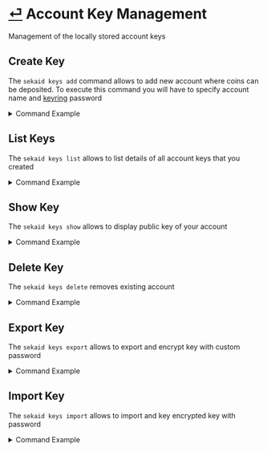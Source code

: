 # [⏎](README.md) Account Key Management

Management of the locally stored account keys

## Create Key

The `sekaid keys add` command allows to add new account where coins can be deposited. To execute this command you will have to specify account name and [keyring](https://web.archive.org/web/20200616113125/https://github.com/cosmos/cosmos-sdk/blob/2be38d0304d4c269671d6aefeeffbb7af127b234/docs/interfaces/keyring.md) password

<details> 
    <summary>Command Example</summary>
    <pre>
ACCOUNT_NAME="test-x" && \
 KEYRING_PASSWORD="1234567890" && \
 sekaid keys add $ACCOUNT_NAME << EOF
$KEYRING_PASSWORD
$KEYRING_PASSWORD
EOF
</pre>Output Example<pre>
- name: test-x
  type: local
  address: kira1agqjyfkmtg86qddpc7a7d2dchaxtxf7p42j5ls
  pubkey: kirapub1addwnpepq2pvgw2mg89gejysdlfh4tvxw76keq3qkfxsnmd8szrp79wvlctw6n7ke47
  mnemonic: ""
  threshold: 0
  pubkeys: []

**Important** write this mnemonic phrase in a safe place.
It is the only way to recover your account if you ever forget your password.

pipe message gas space disorder scissors left hotel remind trash caution exit twenty virtual trash style pyramid spread awake silent spin combine expand spirit
</pre>
</details>

## List Keys

The `sekaid keys list` allows to list details of all account keys that you created
<details> 
    <summary>Command Example</summary>
    <pre>
KEYRING_PASSWORD="1234567890" && \
 echo "$KEYRING_PASSWORD" | sekaid keys list
</pre>Output Example<pre>
- name: test-1
  type: local
  address: kira1ufak8sc7g6w7pnlmalq9adqmj7cktcrk073ctz
  pubkey: kirapub1addwnpepqg3e7d4w6z28dlke7n9cjjydu4yqgwlnwh5gcyjgzn4wnpj4n96ysx6yr98
  mnemonic: ""
  threshold: 0
  pubkeys: []
- name: test-x
  type: local
  address: kira14fx5q9su3h2ptevmxv7y3lnmn07dfdkdlujdd9
  pubkey: kirapub1addwnpepq0dvc57parg4fjeacksq85yactfjnl7ya68vuuyq886xl095m6fpgv8hc79
  mnemonic: ""
  threshold: 0
  pubkeys: []

</pre>
</details>

## Show Key

The `sekaid keys show` allows to display public key of your account

<details> 
    <summary>Command Example</summary>
    <pre>
ACCOUNT_NAME="test-x" && \
 KEYRING_PASSWORD="1234567890" && \
 echo "$KEYRING_PASSWORD" | sekaid keys show $ACCOUNT_NAME -a
</pre>Output Example<pre>
    kira1ufak8sc7g6w7pnlmalq9adqmj7cktcrk073ctz</pre>
</details>

## Delete Key

The `sekaid keys delete` removes existing account

<details> 
    <summary>Command Example</summary>
    <pre>
ACCOUNT_NAME="test-x" && \
 KEYRING_PASSWORD="1234567890" && \
 echo "$KEYRING_PASSWORD" | sekaid keys delete $ACCOUNT_NAME --yes
</pre>Output Example<pre>
   Key deleted forever (uh oh!)</pre>
</details>

## Export Key

The `sekaid keys export` allows to export and encrypt key with custom password

<details> 
    <summary>Command Example</summary>
    <pre>
ACCOUNT_NAME="test-x" && \
 KEYRING_PASSWORD="1234567890" && \
 ENCRYPT_PASSWORD="1234567890" && \
 OUTPUT_FILE=./your-file-name.key && \
sekaid keys export $ACCOUNT_NAME --output text > $OUTPUT_FILE 2>&1 << EOF
$ENCRYPT_PASSWORD
$KEYRING_PASSWORD
EOF
</pre>Output Example (cat $OUTPUT_FILE)<pre>
-----BEGIN TENDERMINT PRIVATE KEY-----
kdf: bcrypt
salt: 46A10EAC224C0510B6095A13FC661F2E
type: secp256k1

lvyIiFCZBGw5uXUjI7Nt/qZ9I8fhMTSUsXJ9wRoZQoUDC/rf29ezLrZtliYqpjV7
46bK4AsbE2Ek98e2/xN+Tt5Y/VAjVywKRtDqQpA=
=bwi0
-----END TENDERMINT PRIVATE KEY-----
</pre>
</details>

## Import Key

The `sekaid keys import` allows to import and key encrypted key with password

<details> 
    <summary>Command Example</summary>
    <pre>
ACCOUNT_NAME="test-x" && \
 KEYRING_PASSWORD="1234567890" && \
 DECRYPT_PASSWORD="1234567890" && \
 INPUT_FILE=./your-file-name.key && \
sekaid keys import $ACCOUNT_NAME $INPUT_FILE << EOF
$DECRYPT_PASSWORD
$KEYRING_PASSWORD
$KEYRING_PASSWORD
EOF
</pre>
</details>


